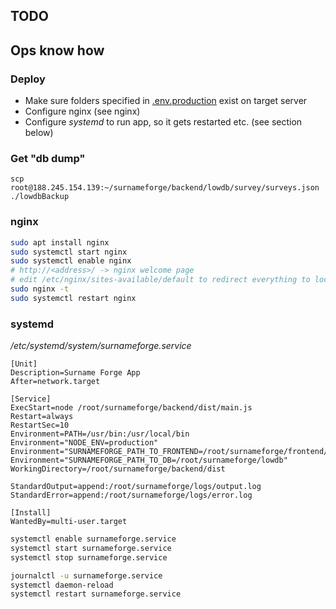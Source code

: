 ## TODO

## Ops know how

### Deploy

- Make sure folders specified in [.env.production](./backend/env/.env.production) exist on target server
- Configure nginx (see nginx)
- Configure *systemd* to run app, so it gets restarted etc. (see section below)

### Get "db dump"

`scp root@188.245.154.139:~/surnameforge/backend/lowdb/survey/surveys.json ./lowdbBackup`

### nginx

```sh
sudo apt install nginx
sudo systemctl start nginx
sudo systemctl enable nginx
# http://<address>/ -> nginx welcome page
# edit /etc/nginx/sites-available/default to redirect everything to localhost:3000
sudo nginx -t
sudo systemctl restart nginx
```

### systemd

*/etc/systemd/system/surnameforge.service*
```
[Unit]
Description=Surname Forge App
After=network.target

[Service]
ExecStart=node /root/surnameforge/backend/dist/main.js
Restart=always
RestartSec=10
Environment=PATH=/usr/bin:/usr/local/bin
Environment="NODE_ENV=production"
Environment="SURNAMEFORGE_PATH_TO_FRONTEND=/root/surnameforge/frontend/dist/surnameforge/browser"
Environment="SURNAMEFORGE_PATH_TO_DB=/root/surnameforge/lowdb"
WorkingDirectory=/root/surnameforge/backend/dist

StandardOutput=append:/root/surnameforge/logs/output.log
StandardError=append:/root/surnameforge/logs/error.log

[Install]
WantedBy=multi-user.target
```

```sh
systemctl enable surnameforge.service
systemctl start surnameforge.service
systemctl stop surnameforge.service

journalctl -u surnameforge.service
systemctl daemon-reload
systemctl restart surnameforge.service
```
